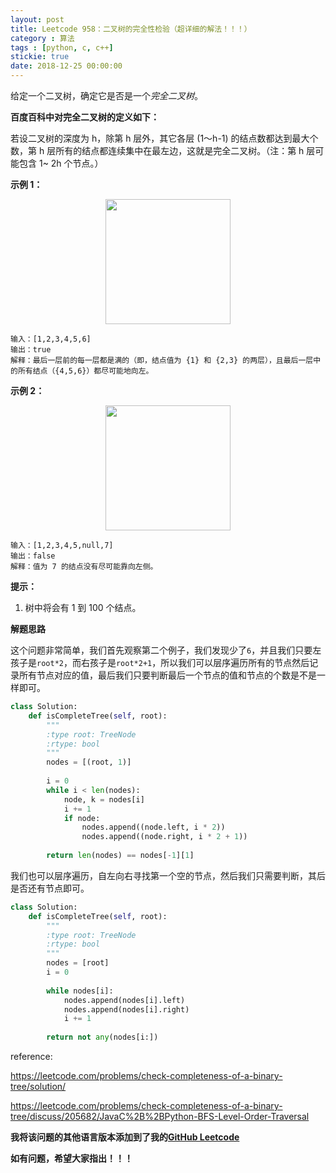 ```yaml
---
layout: post
title: Leetcode 958：二叉树的完全性检验（超详细的解法！！！）
category : 算法
tags : [python, c, c++]
stickie: true
date: 2018-12-25 00:00:00
---
```


给定一个二叉树，确定它是否是一个*完全二叉树*。

**百度百科中对完全二叉树的定义如下：**

若设二叉树的深度为 h，除第 h 层外，其它各层 (1～h-1) 的结点数都达到最大个数，第 h 层所有的结点都连续集中在最左边，这就是完全二叉树。（注：第 h 层可能包含 1~ 2h 个节点。）

**示例 1：**

<center class="half">
    <img src="https://assets.leetcode.com/uploads/2018/12/15/complete-binary-tree-1.png" width="200" hegiht="200">
</center>

```
输入：[1,2,3,4,5,6]
输出：true
解释：最后一层前的每一层都是满的（即，结点值为 {1} 和 {2,3} 的两层），且最后一层中的所有结点（{4,5,6}）都尽可能地向左。
```

**示例 2：**

<center class="half">
    <img src="https://assets.leetcode.com/uploads/2018/12/15/complete-binary-tree-2.png" width="200" hegiht="200">
</center>

```
输入：[1,2,3,4,5,null,7]
输出：false
解释：值为 7 的结点没有尽可能靠向左侧。
```

**提示：**

1. 树中将会有 1 到 100 个结点。

**解题思路**

这个问题非常简单，我们首先观察第二个例子，我们发现少了`6`，并且我们只要左孩子是`root*2`，而右孩子是`root*2+1`，所以我们可以层序遍历所有的节点然后记录所有节点对应的值，最后我们只要判断最后一个节点的值和节点的个数是不是一样即可。

```python
class Solution:
    def isCompleteTree(self, root):
        """
        :type root: TreeNode
        :rtype: bool
        """
        nodes = [(root, 1)]
        
        i = 0
        while i < len(nodes):
            node, k = nodes[i]
            i += 1
            if node:
                nodes.append((node.left, i * 2))
                nodes.append((node.right, i * 2 + 1))
                
        return len(nodes) == nodes[-1][1]
```

我们也可以层序遍历，自左向右寻找第一个空的节点，然后我们只需要判断，其后是否还有节点即可。

```python
class Solution:
    def isCompleteTree(self, root):
        """
        :type root: TreeNode
        :rtype: bool
        """
        nodes = [root]
        i = 0
        
        while nodes[i]:
            nodes.append(nodes[i].left)
            nodes.append(nodes[i].right)
            i += 1
            
        return not any(nodes[i:])
```

reference:

https://leetcode.com/problems/check-completeness-of-a-binary-tree/solution/

https://leetcode.com/problems/check-completeness-of-a-binary-tree/discuss/205682/JavaC%2B%2BPython-BFS-Level-Order-Traversal

**我将该问题的其他语言版本添加到了我的[GitHub Leetcode](https://github.com/luliyucoordinate/Leetcode)**

**如有问题，希望大家指出！！！**